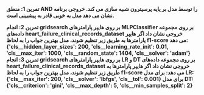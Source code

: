 <b>
تمرین 1: منطق AND را توسط مدل بر پایه پرسپترون شبیه سازی می کند. خروجی برنامه نشان می دهد مدل به خوبی قادر به پیشبینی است.
</b>
<b>

تمرین 2: انجام gridsearch  بر روی هایپر پارامترهای MLPClassifier بر روی مجموعه داده‌های heart_failure_clinical_records_dataset خروجی نشان داد اگر هایپر پارامترها به طریق زیر تنظیم شوند، مدل بهترین جواب را به لحاظ f1-score می دهد:
{'cls__hidden_layer_sizes': 200, 'cls__learning_rate_init': 0.01, 'cls__max_iter': 1000, 'cls__random_state': 1404, 'cls__solver': 'adam'}
</b>
<b>
تمرین 3: انجام gridsearch  بر روی هایپر پارامترهای LR و DT بر روی مجموعه داده‌های heart_failure_clinical_records_dataset خروجی نشان داد اگر هایپر پارامترها به طریق زیر تنظیم شوند، مدل بهترین جواب را به لحاظ f1-score می دهد:
برای مدل LR: 
{'cls__max_iter': 200, 'cls__solver': 'lbfgs', 'cls__tol': 0.001}
برای مدل DT:
{'cls__criterion': 'gini', 'cls__max_depth': 5, 'cls__min_samples_split': 2}
</b>

